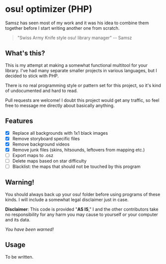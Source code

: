 # osu! optimizer (PHP)

Samsz has seen most of my work and it was his idea to combine them together before I start writing another one from scratch.

> "Swiss Army Knife style osu! library manager" -- Samsz

## What's this?

This is my attempt at making a somewhat functional multitool for your library. I've had many separate smaller projects in various languages, but I decided to stick with PHP.

There is no real programming style or pattern set for this project, so it's kind of undocumented and hard to read.

Pull requests are welcome! I doubt this project would get any traffic, so feel free to message me directly about basically anything.

## Features

 - [x] Replace all backgrounds with 1x1 black images
 - [x] Remove storyboard specific files
 - [x] Remove background videos
 - [x] Remove junk files (skins, hitsounds, leftovers from mapping etc.)
 - [ ] Export maps to .osz
 - [ ] Delete maps based on star difficulty
 - [ ] Blacklist: the maps that should not be touched by this program

## Warning!

You should always back up your osu! folder before using programs of these kinds. I will include a somewhat legal disclaimer just in case.

**Disclaimer**: This code is provided "**AS IS**," I and the other contributors take no responsibility for any harm you may cause to yourself or your computer and its data.

*You have been warned!*


## Usage

To be written.
